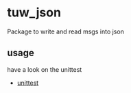 # tuw_json
Package to write and read msgs into json

## usage
have a look on the unittest
* [unittest](test/unittest.cpp)
